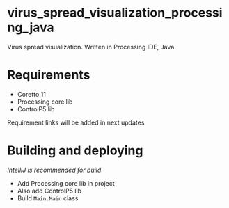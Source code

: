 # virus_spread_visualization_processing_java
Virus spread visualization. Written in Processing IDE, Java
# Requirements
* Coretto 11
* Processing core lib
* ControlP5 lib

Requirement links will be added in next updates 
# Building and deploying 
*IntelliJ is recommended for build*
* Add Processing core lib in project 
* Also add ControlP5 lib
* Build ```Main.Main``` class 
